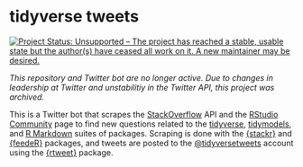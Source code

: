 
tidyverse tweets
================

[![Project Status: Unsupported – The project has reached a stable, usable state but the author(s) have ceased all work on it. A new maintainer may be desired.](https://www.repostatus.org/badges/latest/unsupported.svg)](https://www.repostatus.org/#unsupported)

*This repository and Twitter bot are no longer active. Due to changes in leadership at Twitter and unstabilitiy in the Twitter API, this project was archived.*

This is a Twitter bot that scrapes the [StackOverflow](https://stackoverflow.com/) API and the [RStudio Community](https://community.rstudio.com/) page to find new questions related to the [tidyverse](https://www.tidyverse.org/), [tidymodels](https://www.tidymodels.org/), and [R Markdown](https://rmarkdown.rstudio.com/) suites of packages. Scraping is done with the [{stackr}](https://github.com/dgrtwo/stackr) and [{feedeR}](https://github.com/datawookie/feedeR) packages, and tweets are posted to the [@tidyversetweets](https://twitter.com/tidyversetweets) account using the [{rtweet}](https://docs.ropensci.org/rtweet/index.html) package.
